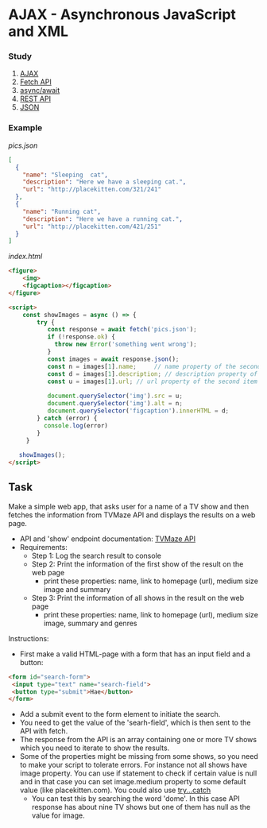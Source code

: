 # AJAX - Asynchronous JavaScript and XML

### Study
1. [AJAX](https://www.w3schools.com/xml/ajax_intro.asp)
1. [Fetch API](https://developer.mozilla.org/en-US/docs/Web/API/Fetch_API/Using_Fetch)
1. [async/await](https://developer.mozilla.org/en-US/docs/Web/JavaScript/Reference/Statements/async_function) 
1. [REST API](https://restfulapi.net/)
1. [JSON](https://www.w3schools.com/js/js_json_intro.asp)
### Example
_pics.json_
```json
[
  {
    "name": "Sleeping  cat",
    "description": "Here we have a sleeping cat.",
    "url": "http://placekitten.com/321/241"
  },
  {
    "name": "Running cat",
    "description": "Here we have a running cat.",
    "url": "http://placekitten.com/421/251"
  }
]
```
_index.html_
```html
<figure>
    <img>
    <figcaption></figcaption>
</figure>

<script>   
    const showImages = async () => {  
        try {
           const response = await fetch('pics.json');
           if (!response.ok) {
             throw new Error('something went wrong');
           }
           const images = await response.json();
           const n = images[1].name;     // name property of the second item of 'images' array
           const d = images[1].description; // description property of the second item of 'images' array
           const u = images[1].url; // url property of the second item of 'images' array
           
           document.querySelector('img').src = u;
           document.querySelector('img').alt = n;
           document.querySelector('figcaption').innerHTML = d;
        } catch (error) {
          console.log(error)
        }                  
     }
   
   showImages();
</script>
```

## Task
Make a simple web app, that asks user for a name of a TV show and then fetches the information from TVMaze API and displays the results on a web page. 
   * API and 'show' endpoint documentation: [TVMaze API](http://www.tvmaze.com/api#show-search) 
   * Requirements:
      * Step 1: Log the search result to console
      * Step 2: Print the information of the first show of the result on the web page
         * print these properties: name, link to homepage (url), medium size image and summary
      * Step 3: Print the information of all shows in the result on the web page
         * print these properties: name, link to homepage (url), medium size image, summary and genres
         
Instructions:     
   * First make a valid HTML-page with a form that has an input field and a button: 
   ```html
   <form id="search-form">
    <input type="text" name="search-field">
    <button type="submit">Hae</button>
   </form>
   ```
   * Add a submit event to the form element to initiate the search.
   * You need to get the value of the 'searh-field', which is then sent to the API with fetch.
   * The response from the API is an array containing one or more TV shows which you need to iterate to show the results.
   * Some of the properties might be missing from some shows, so you need to make your script to tolerate errors. For instance not all shows have image property. You can use if statement to check if certain value is null and in that case you can set image.medium property to some default value (like placekitten.com). You could also use [try...catch](https://developer.mozilla.org/en-US/docs/Web/JavaScript/Reference/Statements/try...catch)
      * You can test this by searching the word 'dome'. In this case API response has about nine TV shows but one of them has null as the value for image.
